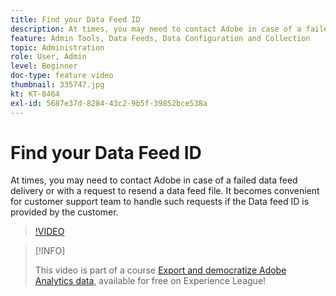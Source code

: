 ```yaml
---
title: Find your Data Feed ID
description: At times, you may need to contact Adobe in case of a failed data feed delivery or with a request to resend a data feed file. It becomes convenient for customer support team to handle such requests if the Data feed ID is provided by the customer.
feature: Admin Tools, Data Feeds, Data Configuration and Collection
topic: Administration
role: User, Admin
level: Beginner
doc-type: feature video
thumbnail: 335747.jpg
kt: KT-8464
exl-id: 5687e37d-8284-43c2-9b5f-39852bce538a
---
```

# Find your Data Feed ID

At times, you may need to contact Adobe in case of a failed data feed delivery or with a request to resend a data feed file. It becomes convenient for customer support team to handle such requests if the Data feed ID is provided by the customer.

>[!VIDEO](https://video.tv.adobe.com/v/335747/?quality=12&learn=on)

>[!INFO]
>
> This video is part of a course [Export and democratize Adobe Analytics data](https://experienceleague.adobe.com/?recommended=Analytics-A-1-2022.1.democratizing), available for free on Experience League!